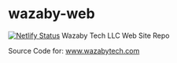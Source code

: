 # wazaby-web
[![Netlify Status](https://api.netlify.com/api/v1/badges/e2e4fd4a-a6b7-404b-9efb-46d854f6fdce/deploy-status)](https://app.netlify.com/sites/kind-joliot-cb55e2/deploys)
Wazaby Tech LLC Web Site Repo

Source Code for: www.wazabytech.com
